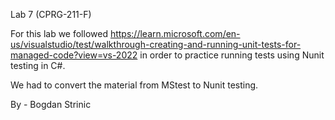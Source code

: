 Lab 7 (CPRG-211-F) 

For this lab we followed https://learn.microsoft.com/en-us/visualstudio/test/walkthrough-creating-and-running-unit-tests-for-managed-code?view=vs-2022 
in order to practice running tests using Nunit testing in C#. 

We had to convert the material from MStest to Nunit testing. 

By - Bogdan Strinic
